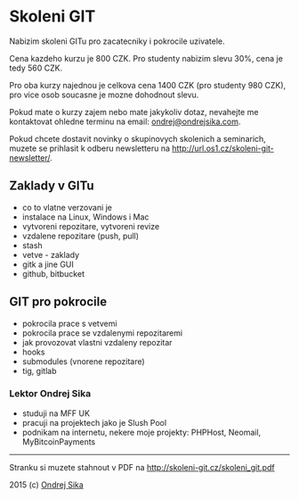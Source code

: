 # Skoleni GIT

Nabizim skoleni GITu pro zacatecniky i pokrocile uzivatele.

Cena kazdeho kurzu je 800 CZK. Pro studenty nabizim slevu 30%, cena je tedy 560 CZK.

Pro oba kurzy najednou je celkova cena 1400 CZK (pro studenty 980 CZK), pro vice osob soucasne je mozne dohodnout slevu.

Pokud mate o kurzy zajem nebo mate jakykoliv dotaz, nevahejte me kontaktovat ohledne terminu na email: <ondrej@ondrejsika.com>.

Pokud chcete dostavit novinky o skupinovych skolenich a seminarich, muzete se prihlasit k odberu newsletteru na <http://url.os1.cz/skoleni-git-newsletter/>.



## Zaklady v GITu

* co to vlatne verzovani je
* instalace na Linux, Windows i Mac
* vytvoreni repozitare, vytvoreni revize
* vzdalene repozitare (push, pull)
* stash
* vetve - zaklady
* gitk a jine GUI
* github, bitbucket


## GIT pro pokrocile

* pokrocila prace s vetvemi
* pokrocila prace se vzdalenymi repozitaremi
* jak provozovat vlastni vzdaleny repozitar
* hooks
* submodules (vnorene repozitare)
* tig, gitlab


### Lektor Ondrej Sika

* studuji na MFF UK
* pracuji na projektech jako je Slush Pool
* podnikam na internetu, nekere moje projekty: PHPHost, Neomail, MyBitcoinPayments


---

Stranku si muzete stahnout v PDF na <http://skoleni-git.cz/skoleni_git.pdf>

2015 (c) [Ondrej Sika](http://ondrejsika.com)

